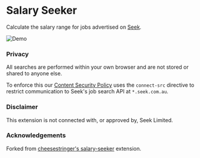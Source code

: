 # Salary Seeker

Calculate the salary range for jobs advertised on [Seek](https://seek.com.au).

![Demo](demo.png?raw=true)

### Privacy
All searches are performed within your own browser and are not stored or shared to anyone else.

To enforce this our [Content Security Policy](https://developer.mozilla.org/en-US/docs/Web/HTTP/CSP) uses the `connect-src` directive to restrict communication to Seek's job search API at `*.seek.com.au`.

### Disclaimer

This extension is not connected with, or approved by, Seek Limited.

### Acknowledgements

Forked from [cheesestringer's salary-seeker](https://github.com/cheesestringer/salary-seeker) extension.
